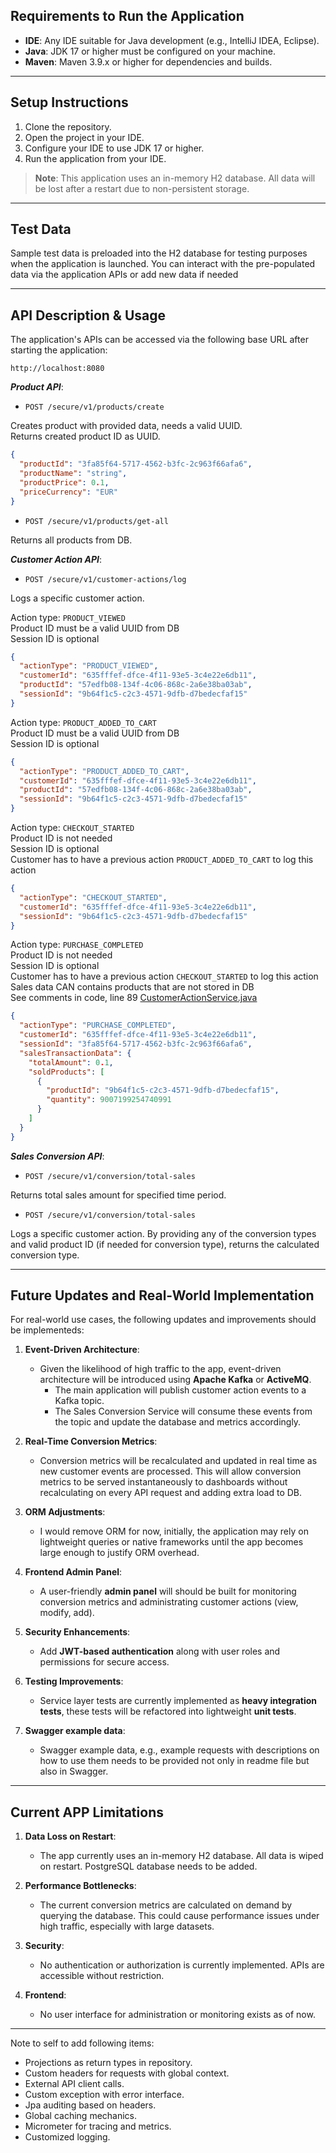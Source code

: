 ## Requirements to Run the Application

- **IDE**: Any IDE suitable for Java development (e.g., IntelliJ IDEA, Eclipse).
- **Java**: JDK 17 or higher must be configured on your machine.
- **Maven**: Maven 3.9.x or higher for dependencies and builds.

---

## Setup Instructions

1. Clone the repository.
2. Open the project in your IDE.
3. Configure your IDE to use JDK 17 or higher.
4. Run the application from your IDE.

> **Note**: This application uses an in-memory H2 database. All data will be lost after a restart due to non-persistent storage.

---

## Test Data

Sample test data is preloaded into the H2 database for testing purposes when the application is launched.
You can interact with the pre-populated data via the application APIs or add new data if needed

---

## API Description & Usage

The application's APIs can be accessed via the following base URL after starting the application:

```
http://localhost:8080
```

***Product API***:

- `POST /secure/v1/products/create`<br>

Creates product with provided data, needs a valid UUID.   
Returns created product ID as UUID.

```json
{
  "productId": "3fa85f64-5717-4562-b3fc-2c963f66afa6",
  "productName": "string",
  "productPrice": 0.1,
  "priceCurrency": "EUR"
}
```

- `POST /secure/v1/products/get-all`<br>

Returns all products from DB.

***Customer Action API***:

- `POST /secure/v1/customer-actions/log`<br>

Logs a specific customer action.

Action type: `PRODUCT_VIEWED`<br>
Product ID must be a valid UUID from DB<br>
Session ID is optional<br>

```json
{
  "actionType": "PRODUCT_VIEWED",
  "customerId": "635fffef-dfce-4f11-93e5-3c4e22e6db11",
  "productId": "57edfb08-134f-4c06-868c-2a6e38ba03ab",
  "sessionId": "9b64f1c5-c2c3-4571-9dfb-d7bedecfaf15"
}
```

Action type: `PRODUCT_ADDED_TO_CART`<br>
Product ID must be a valid UUID from DB<br>
Session ID is optional<br>

```json
{
  "actionType": "PRODUCT_ADDED_TO_CART",
  "customerId": "635fffef-dfce-4f11-93e5-3c4e22e6db11",
  "productId": "57edfb08-134f-4c06-868c-2a6e38ba03ab",
  "sessionId": "9b64f1c5-c2c3-4571-9dfb-d7bedecfaf15"
}
```

Action type: `CHECKOUT_STARTED`<br>
Product ID is not needed<br>
Session ID is optional<br>
Customer has to have a previous action `PRODUCT_ADDED_TO_CART` to log this action

```json
{
  "actionType": "CHECKOUT_STARTED",
  "customerId": "635fffef-dfce-4f11-93e5-3c4e22e6db11",
  "sessionId": "9b64f1c5-c2c3-4571-9dfb-d7bedecfaf15"
}
```

Action type: `PURCHASE_COMPLETED`<br>
Product ID is not needed<br>
Session ID is optional<br>
Customer has to have a previous action `CHECKOUT_STARTED` to log this action<br>
Sales data CAN contains products that are not stored in DB<br>
See comments in code, line 89 [CustomerActionService.java](backend/src/main/java/eu/skalaengineering/pluto/java.skalaengineering.pluto.service/CustomerActionService.java)

```json
{
  "actionType": "PURCHASE_COMPLETED",
  "customerId": "635fffef-dfce-4f11-93e5-3c4e22e6db11",
  "sessionId": "3fa85f64-5717-4562-b3fc-2c963f66afa6",
  "salesTransactionData": {
    "totalAmount": 0.1,
    "soldProducts": [
      {
        "productId": "9b64f1c5-c2c3-4571-9dfb-d7bedecfaf15",
        "quantity": 9007199254740991
      }
    ]
  }
}
```

***Sales Conversion API***:

- `POST /secure/v1/conversion/total-sales`<br>

Returns total sales amount for specified time period.

- `POST /secure/v1/conversion/total-sales`<br>

Logs a specific customer action.
By providing any of the conversion types and valid product ID (if needed for conversion type), returns the calculated conversion type.

---

## Future Updates and Real-World Implementation

For real-world use cases, the following updates and improvements should be implementeds:

1. **Event-Driven Architecture**:
    - Given the likelihood of high traffic to the app, event-driven architecture will be introduced using **Apache Kafka** or **ActiveMQ**.
        - The main application will publish customer action events to a Kafka topic.
        - The Sales Conversion Service will consume these events from the topic and update the database and metrics accordingly.

2. **Real-Time Conversion Metrics**:
    - Conversion metrics will be recalculated and updated in real time as new customer events are processed.
      This will allow conversion metrics to be served instantaneously to dashboards without recalculating on every API request and adding extra load to DB.

3. **ORM Adjustments**:
    - I would remove ORM for now, initially, the application may rely on lightweight queries or native frameworks until the app becomes large enough to justify ORM overhead.

4. **Frontend Admin Panel**:
    - A user-friendly **admin panel** will should be built for monitoring conversion metrics and administrating customer actions (view, modify, add).

5. **Security Enhancements**:
    - Add **JWT-based authentication** along with user roles and permissions for secure access.

6. **Testing Improvements**:
    - Service layer tests are currently implemented as **heavy integration tests**, these tests will be refactored into lightweight **unit tests**.

7. **Swagger example data**:
    - Swagger example data, e.g., example requests with descriptions on how to use them needs to be provided not only in readme file but also in Swagger.

---

## Current APP Limitations

1. **Data Loss on Restart**:
    - The app currently uses an in-memory H2 database. All data is wiped on restart.
      PostgreSQL database needs to be added.

2. **Performance Bottlenecks**:
    - The current conversion metrics are calculated on demand by querying the database.
      This could cause performance issues under high traffic, especially with large datasets.

3. **Security**:
    - No authentication or authorization is currently implemented. APIs are accessible without restriction.

4. **Frontend**:
    - No user interface for administration or monitoring exists as of now.

---

Note to self to add following items:

- Projections as return types in repository.<br>
- Custom headers for requests with global context.<br>
- External API client calls.<br>
- Custom exception with error interface.<br>
- Jpa auditing based on headers.<br>
- Global caching mechanics.<br>
- Micrometer for tracing and metrics.<br>
- Customized logging.<br>
